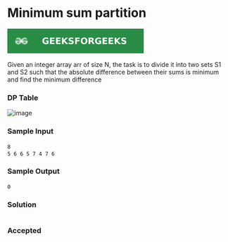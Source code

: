 # Minimum sum partition

[![Problem Link](../assets/gfg.svg)](https://practice.geeksforgeeks.org/problems/minimum-sum-partition3317/1/#)

Given an integer array arr of size N, the task is to divide it into two sets S1 and S2 such that the absolute difference between their sums is minimum and find the minimum difference

### DP Table
![image](https://user-images.githubusercontent.com/44930179/148940265-8eb4f3ab-2a6e-413d-94d6-2b5b7e3a83a8.png)

### Sample Input
```
8
5 6 6 5 7 4 7 6
```
### Sample Output
```
0
```

### Solution
```cpp

```

### Accepted
